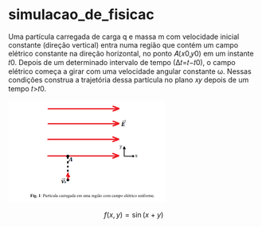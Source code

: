 # simulacao_de_fisicac
Uma partícula carregada de carga q e massa m com velocidade inicial constante (direção vertical) entra numa região que contém um campo elétrico constante na direção horizontal,
no ponto 𝐴(𝑥0,𝑦0) em um instante 𝑡0. Depois de um determinado intervalo de tempo (∆𝑡=𝑡−𝑡0), o campo elétrico começa a girar com uma velocidade angular constante ω. Nessas condições construa a trajetória dessa partícula no plano 𝑥𝑦 depois de um tempo 𝑡>𝑡0.

![Alt text](imagens/1.png "imagem 1")

$$
   f(x,y) = \sin(x+y)
$$
